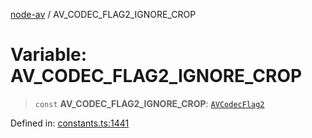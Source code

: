 [node-av](../globals.md) / AV\_CODEC\_FLAG2\_IGNORE\_CROP

# Variable: AV\_CODEC\_FLAG2\_IGNORE\_CROP

> `const` **AV\_CODEC\_FLAG2\_IGNORE\_CROP**: [`AVCodecFlag2`](../type-aliases/AVCodecFlag2.md)

Defined in: [constants.ts:1441](https://github.com/seydx/av/blob/f8631fc881b394300b1479f511d55cf1c370a87f/src/constants/constants.ts#L1441)
